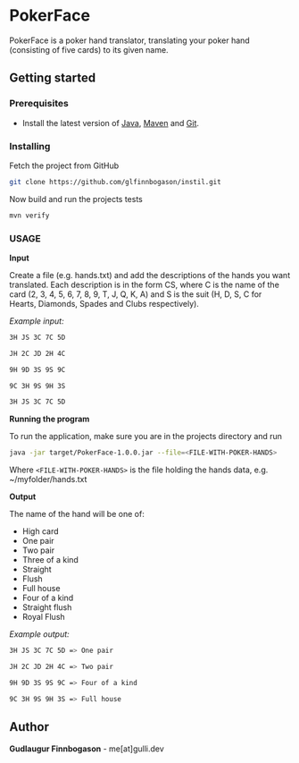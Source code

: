 # PokerFace

PokerFace is a poker hand translator, translating your poker hand (consisting of five cards) to its given name.

## Getting started

### Prerequisites

* Install the latest version of [Java](https://java.com), [Maven](https://maven.apache.org/download.html) and [Git](https://git-scm.com/downloads).

### Installing
Fetch the project from GitHub

```bash
git clone https://github.com/glfinnbogason/instil.git
```

Now build and run the projects tests

```bash
mvn verify
```

### USAGE

**Input**

Create a file (e.g. hands.txt) and add the descriptions of the hands you want translated. Each description is in the form CS, where C is the name of the card (2, 3, 4, 5, 6, 7, 8, 9, T, J, Q, K, A) and S is the suit (H, D, S, C for Hearts, Diamonds, Spades and Clubs respectively).

*Example input:*

```bash
3H JS 3C 7C 5D

JH 2C JD 2H 4C

9H 9D 3S 9S 9C

9C 3H 9S 9H 3S

3H JS 3C 7C 5D
```

**Running the program**

To run the application, make sure you are in the projects directory and run

```bash
java -jar target/PokerFace-1.0.0.jar --file=<FILE-WITH-POKER-HANDS>
```
Where `<FILE-WITH-POKER-HANDS>` is the file holding the hands data, e.g. ~/myfolder/hands.txt

**Output**

The name of the hand will be one of:

* High card
* One pair
* Two pair
* Three of a kind
* Straight
* Flush
* Full house
* Four of a kind
* Straight flush
* Royal Flush


*Example output:*

```bash
3H JS 3C 7C 5D => One pair

JH 2C JD 2H 4C => Two pair

9H 9D 3S 9S 9C => Four of a kind

9C 3H 9S 9H 3S => Full house
```

## Author

**Gudlaugur Finnbogason** - me[at]gulli.dev
